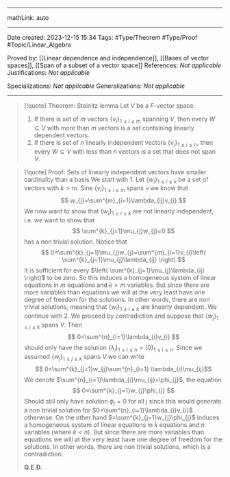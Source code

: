 
---

mathLink: auto

---
Date created: 2023-12-15 15:34
Tags: #Type/Theorem  #Type/Proof #Topic/Linear_Algebra 

Proved by: [[Linear dependence and independence]], [[Bases of vector spaces]], [[Span of a subset of a vector space]]
References: _Not applicable_
Justifications: _Not applicable_

Specializations: _Not applicable_
Generalizations: _Not applicable_

---  

> [!quote] Theorem: Steinitz lemma
> Let $V$ be a $F$-vector space. 
> 1. If there is set of $m$ vectors $\{ v_{i} \}_{1\leq i\leq m}$ spanning $V$, then every $W\subseteq V$ with more than $m$ vectors is a set containing linearly dependent vectors.
> 2. If there is set of $n$ linearly independent vectors $\{ v_{i} \}_{1\leq i\leq n}$, then every $W\subseteq V$ with less than $n$ vectors is a set that does not span $V$.

>[!quote] Proof: Sets of linearly independent vectors have smaller cardinality than a basis
>We start with 1. Let $\{ w_{i} \}_{1\leq i\leq k}$ be a set of vectors with $k>m$. Sine $\{ v_{i} \}_{1\leq i\leq m}$ spans $v$ we know that $$ w_{j}=\sum^{m}_{i=1}\lambda_{ij}v_{i} $$We now want to show that $\{ w_{i} \}_{1\leq i\leq k}$ are not linearly independent, i.e. we want to show that $$ \sum^{k}_{j=1}\mu_{j}w_{j}=0 $$ has a non trivial solution. Notice that $$ 0=\sum^{k}_{j=1}\mu_{j}w_{j}=\sum^{m}_{i=1}v_{i}\left( \sum^{k}_{j=1}\mu_{j}\lambda_{ij} \right) $$It is sufficient for every $\left( \sum^{k}_{j=1}\mu_{j}\lambda_{ij} \right)$ to be zero. So this induces a homogeneous system of linear equations in $m$ equations and $k>m$ variables. But since there are more variables than equations we will at the very least have one degree of freedom for the solutions. In other words, there are non trivial solutions, meaning that $\{ w_{i} \}_{1\leq i\leq k}$ are linearly dependent. We continue with 2. We proceed by contradiction and suppose that $\{ w_{j} \}_{1\leq j\leq k}$ spans $V$. Then $$ 0=\sum^{n}_{i=1}\lambda_{i}v_{i} $$should only have the solution $(\lambda_{i})_{1\leq i\leq n}=(0)_{1\leq i\leq n}$. Since we assumed $\{ w_{j} \}_{1\leq j\leq k}$ spans $V$ we can write $$ 0=\sum^{k}_{j=1}w_{j}\sum^{n}_{i=1} \lambda_{i}\mu_{ij}$$We denote $\sum^{n}_{i=1}\lambda_{i}\mu_{ij}=\phi_{j}$, the equation $$ 0=\sum^{k}_{j=1}w_{j}\phi_{j} $$Should still only have solution $\phi_{j}=0$ for all $j$ since this would generate a non trivial solution for $0=\sum^{n}_{i=1}\lambda_{i}v_{i}$ otherwise. On the other hand $=\sum^{k}_{j=1}w_{j}\phi_{j}$ induces a homogeneous system of linear equations in $k$ equations and $n$ variables (where $k<n$). But since there are more variables than equations we will at the very least have one degree of freedom for the solutions. In other words, there are non trivial solutions, which is a contradiction.
>
>**Q.E.D.**

